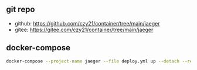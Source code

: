 ## git repo
  - github: https://github.com/czy21/container/tree/main/jaeger
  - gitee: https://gitee.com/czy21/container/tree/main/jaeger
## docker-compose
```bash
docker-compose --project-name jaeger --file deploy.yml up --detach --remove-orphans
```